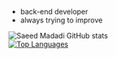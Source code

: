 
- back-end developer
- always trying to improve

![Saeed Madadi GitHub stats](https://github-readme-stats.vercel.app/api?username=saeedmdd&hide=contribs,prs&show_icones=true&theme=dark)
<br>
<a href="https://github.com/saeedmdd" align="left"><img src="https://github-readme-stats.vercel.app/api/top-langs/?username=saeedmdd&langs_count=10&title_color=10b981&text_color=ffffff&icon_color=10b981&bg_color=1c1917&hide_border=true&locale=en&custom_title=Top%20%Languages" alt="Top Languages" /></a>
